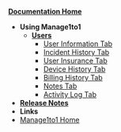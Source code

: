 [**Documentation Home**](/)
- **Using Manage1to1**
    - [**Users**](users/index.md)
        * [User Information Tab](users/user-information.md)
        * [Incident History Tab](users/incident-history.md)
        * [User Insurance Tab](users/insurance.md)
        * [Device History Tab](users/device-history.md)
        * [Billing History Tab](users/billing-history.md)
        * [Notes Tab](users/notes.md)
        * [Activity Log Tab](users/log.md)
- [**Release Notes**](release-notes.md)
- **Links**
- [Manage1to1 Home](https://www.manage1to1.com)